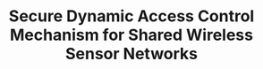 ---
layout: publications
categories: publications 
year: 2015
link: http://s3.amazonaws.com/academia.edu.documents/40019429/icsnc_2015_full.pdf?AWSAccessKeyId=AKIAIWOWYYGZ2Y53UL3A&Expires=1497435056&Signature=%2Fev0%2FZ45NhwS1ganoLr96qzW1%2F8%3D&response-content-disposition=inline%3B%20filename%3DICSNC_2015_The_Tenth_International_Confe.pdf#page=85
title: "Secure Dynamic Access Control Mechanism for Shared Wireless Sensor Networks"
authors: DTNI Perera, Kasun de Zoysa, Jeevani Goonathillake, Asanka Sayakkara
conference: ICSNC 2015
conferenceinfo: 
---